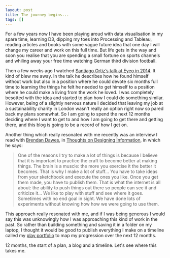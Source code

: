 ```yaml
---
layout: post
title: The journey begins...
tags: []
---
```


For a few years now I have been playing aroud with data visualisation in my spare time, learning D3, dipping my toes into Processing and Tableau, reading articles and books with some vague future idea that one day I will change my career and work on this full time. But life gets in the way and soon you realise that you are spending a small fortune on sports channels and whiling away your free time watching German third division football.

Then a few weeks ago I watched [Santiago Ortiz’s talk at Eyeo in 2014](https://vimeo.com/113312415). It kind of blew me away. In the talk he describes how he found himself without work but also in a position where he could devote six months full time to learning the things he felt he needed to get himself to a position where he could make a living from the work he loved. I was completely besotted with the idea and started to plan how I could do something similar. However, being of a slightly nervous nature I decided that leaving my job at a sustainability charity in London wasn't really an option right now so pared back my plans somewhat. So I am going to spend the next 12 months deciding where I want to get to and how I am going to get there and getting there, and this blog is going to be a record of how I get on.

Another thing which really resonated with me recently was an interview I read with [Brendan Dawes](http://www.brendandawes.com/), in [Thoughts on Designing Information](http://www.lars-mueller-publishers.com/en/thoughts-on-designing-information), in which he says:

> One of the reasons I try to make a lot of things is because I believe that it is important to practice the craft to become
> better at making things. The brain is a muscle: the more you exercise it the better it becomes. That is why I make a lot of 
> stuff... You have to take ideas from your sketchbook and execute the ones you like. Once you get them made, you have to publish 
> them. That is what the internet is all about: the ability to push things out there so people can see it and criticize it... We 
> like to play with stuff and see where it goes. Sometimes with no end goal in sight. We have done lots of experiments 
> without knowing how how we were going to use them.

This approach really resonated with me, and if I was being generous I would say this was unknowingly how I was approaching this kind of work in the past. So rather than building something and saving it in a folder on my laptop, I thought it would be good to publish everything I make on a timeline called my [play portfolio](http://davidstelfox.github.io) to map my progression over the next 12 months.

12 months, the start of a plan, a blog and a timeline. Let's see where this takes me.


